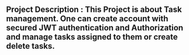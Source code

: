 ## Project Description : This Project is about Task management. One can create account with secured JWT authentication and Authorization and manage tasks assigned to them or create delete tasks.
